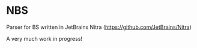 NBS
===

Parser for BS written in JetBrains Nitra (https://github.com/JetBrains/Nitra)

A very much work in progress!
